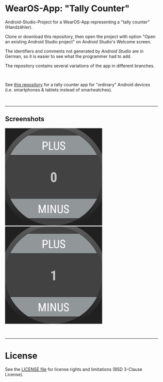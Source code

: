 # WearOS-App: "Tally Counter"

Android-Studio-Project for a WearOS-App representing a "tally counter" (Handzähler).

Clone or download this repository, then open the project with option 
"Open an existing Android Studio project" on Android Studio's Welcome screen.

The identifiers and comments not generated by *Android Studio* are in German,
so it is easier to see what the programmer had to add.

The repository contains several variations of the app in different branches.

<br>


See [this repository](https://github.com/MDecker-MobileComputing/Android_Handzaehler) for a tally counter app for "ordinary" Android devices (i.e. smartphones & tablets instead of smartwatches).

<br>

----
## Screenshots

![Screenshot 1: Zähler auf 0](Screenshot_1.png)  ![Screenshot 2: Zähler auf 1](Screenshot_2.png)

<br>

----
# License

See the [LICENSE file](LICENSE.md) for license rights and limitations (BSD 3-Clause License).
